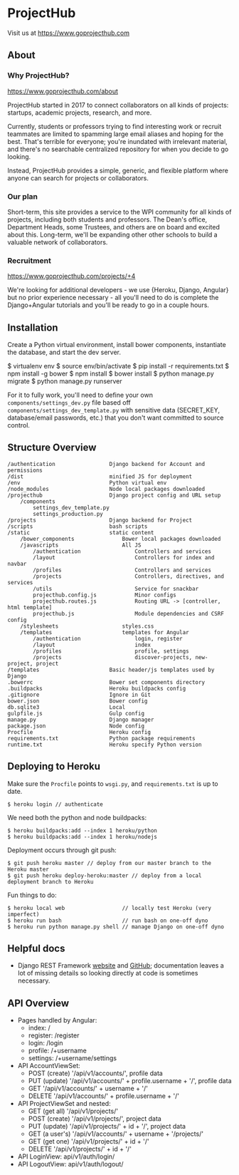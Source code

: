 # ProjectHub

Visit us at https://www.goprojecthub.com

## About

### Why ProjectHub?

https://www.goprojecthub.com/about

ProjectHub started in 2017 to connect collaborators on all kinds of projects: startups, academic projects, research, and more.

Currently, students or professors trying to find interesting work or recruit teammates are limited to spamming large email aliases and hoping for the best. That's terrible for everyone; you're inundated with irrelevant material, and there's no searchable centralized repository for when you decide to go looking.

Instead, ProjectHub provides a simple, generic, and flexible platform where anyone can search for projects or collaborators.

### Our plan

Short-term, this site provides a service to the WPI community for all kinds of projects, including both students and professors. The Dean's office, Department Heads, some Trustees, and others are on board and excited about this. Long-term, we'll be expanding other other schools to build a valuable network of collaborators. 

### Recruitment

https://www.goprojecthub.com/projects/+4

We're looking for additional developers - we use {Heroku, Django, Angular} but no prior experience necessary - all you'll need to do is complete the Django+Angular tutorials and you'll be ready to go in a couple hours.

## Installation

Create a Python virtual environment, install bower components, instantiate the database, and start the dev server.
  
  $ virtualenv env
  $ source env/bin/activate
  $ pip install -r requirements.txt
  $ npm install -g bower
  $ npm install
  $ bower install
  $ python manage.py migrate
  $ python manage.py runserver

For it to fully work, you'll need to define your own `components/settings_dev.py` file based off `components/settings_dev_template.py` with sensitive data (SECRET_KEY, database/email passwords, etc.) that you don't want committed to source control.

## Structure Overview

	/authentication                 Django backend for Account and permissions
	/dist                           minified JS for deployment
	/env                            Python virtual env
	/node_modules                   Node local packages downloaded
	/projecthub                     Django project config and URL setup
		/components
			settings_dev_template.py
			settings_production.py
	/projects                       Django backend for Project
	/scripts                        bash scripts
	/static                         static content
		/bower_components           	Bower local packages downloaded
		/javascripts                	All JS
			/authentication         		Controllers and services
			/layout                 		Controllers for index and navbar
			/profiles               		Controllers and services
			/projects               		Controllers, directives, and services
			/utils                  		Service for snackbar
			projecthub.config.js    		Minor configs
			projecthub.routes.js    		Routing URL -> [controller, html template]
			projecthub.js           		Module dependencies and CSRF config
		/stylesheets                	styles.css
		/templates                  	templates for Angular
			/authentication         		login, register
			/layout                 		index
			/profiles               		profile, settings
			/projects               		discover-projects, new-project, project
	/templates                      Basic header/js templates used by Django
	.bowerrc                        Bower set components directory
	.buildpacks                     Heroku buildpacks config
	.gitignore                      Ignore in Git
	bower.json                      Bower config
	db.sqlite3                      Local
	gulpfile.js                     Gulp config
	manage.py                       Django manager
	package.json                    Node config
	Procfile                        Heroku config
	requirements.txt                Python package requirements
	runtime.txt                     Heroku specify Python version

## Deploying to Heroku

Make sure the `Procfile` points to `wsgi.py`, and `requirements.txt` is up to date. 

	$ heroku login // authenticate

We need both the python and node buildpacks:

	$ heroku buildpacks:add --index 1 heroku/python
	$ heroku buildpacks:add --index 1 heroku/nodejs

Deployment occurs through git push:
	
	$ git push heroku master // deploy from our master branch to the Heroku master
	$ git push heroku deploy-heroku:master // deploy from a local deployment branch to Heroku

Fun things to do:
	
	$ heroku local web                  // locally test Heroku (very imperfect)
	$ heroku run bash                   // run bash on one-off dyno
	$ heroku run python manage.py shell // manage Django on one-off dyno

## Helpful docs

* Django REST Framework [website](http://www.django-rest-framework.org) and [GitHub](https://github.com/encode/django-rest-framework/tree/24791cb353d1924086b30abe2188280547d9a6c4); documentation leaves a lot of missing details so looking directly at code is sometimes necessary.

## API Overview

* Pages handled by Angular:
	* index:          /
	* register:       /register
	* login:          /login
	* profile:        /+username
	* settings:       /+username/settings
* API AccountViewSet:
	* POST (create)   '/api/v1/accounts/', profile data
	* PUT (update)    '/api/v1/accounts/' + profile.username + '/', profile data
	* GET             '/api/v1/accounts/' + username + '/'
	* DELETE          '/api/v1/accounts/' + profile.username + '/'
* API ProjectViewSet and nested: 
	* GET (get all)   '/api/v1/projects/'
	* POST (create)   '/api/v1/projects/', project data
	* PUT (update)    '/api/v1/projects/' + id + '/', project data
	* GET (a user's)  '/api/v1/accounts/' + username + '/projects/'
	* GET (get one)   '/api/v1/projects/' + id + '/'
	* DELETE          '/api/v1/projects/' + id + '/'
* API LoginView:      api/v1/auth/login/
* API LogoutView:     api/v1/auth/logout/

